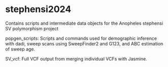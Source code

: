 # stephensi2024
Contains scripts and intermediate data objects for the Anopheles stephensi SV polymorphism project

popgen_scripts: Scripts and commands used for demographic inference with dadi, sweep scans using SweepFinder2 and G123, and ABC estimation of sweep age.


SV_vcf: Full VCF output from merging individual VCFs with Jasmine.
